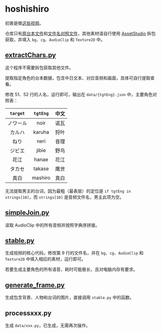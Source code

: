 # hoshishiro

初衷是做[这些视频](https://space.bilibili.com/476232350/lists/5105429)。

仓库只有[原台本文件](https://github.com/788009/hoshishiro/blob/main/MonoBehaviour/hoshishiro_01.book.json)和[文件名对照文件](https://github.com/788009/hoshishiro/blob/main/MonoBehaviour/Chapter01.chapter.json)，其他素材请自行使用 [AssetStudio](https://github.com/Perfare/AssetStudio) 拆包获取，并填入 `bg`、`cg`、`AudioClip` 和 `Texture2D` 中。

## [extractChars.py](https://github.com/788009/hoshishiro/blob/main/extractChars.py)

这个程序不需要拆包获取其他文件。

提取指定角色的台本数据，包含中日文本、对应音频和画面，具体可自行提取查看。

修改 51、52 行的人名，运行即可，输出在 `data/{tgtEng}.json` 中，主要角色对照表：

|`target`|`tgtEng`|中文|
|:-:|:-:|:-:|
|ノワール|noir|诺瓦|
|カルハ|karuha|狩叶|
|ねり|neri|音理|
|ジビエ|jibie|野鸟|
|花江|hanae|花江|
|タカセ|takase|鹰世|
|真白|mashiro|真白|

无法提取男主的台词，因为最粗（最表层）的定位是 `if tgtEng in strings[10]`，而 `strings[10]` 是音频文件名，男主此项为空。

## [simpleJoin.py](https://github.com/788009/hoshishiro/blob/main/simpleJoin.py)

读取 AudioClip 中的所有音频并按照字典序拼接。

## [stable.py](https://github.com/788009/hoshishiro/blob/main/stable.py)

生成视频的核心代码，修改第 9 行的文件名，并在 `bg`、`cg`、`AudioClip` 和 `Texture2D` 中填入相应的素材，运行即可。

若要生成主要角色的所有语音，耗时可能极长，且对电脑内存有要求。

## [generate_frame.py](https://github.com/788009/hoshishiro/blob/main/generate_frame.py)

生成包含背景、人物和台词的图片，直接调用 `stable.py` 中的函数。

## processxxx.py

生成 `data/xxx.py`，已生成，无需再次操作。
